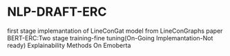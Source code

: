 # NLP-DRAFT-ERC
first stage implemantation of LineConGat model from LineConGraphs paper
BERT-ERC:Two stage training-fine tuning(On-Going Implemantation-Not ready)
Explainability Methods On Emoberta
